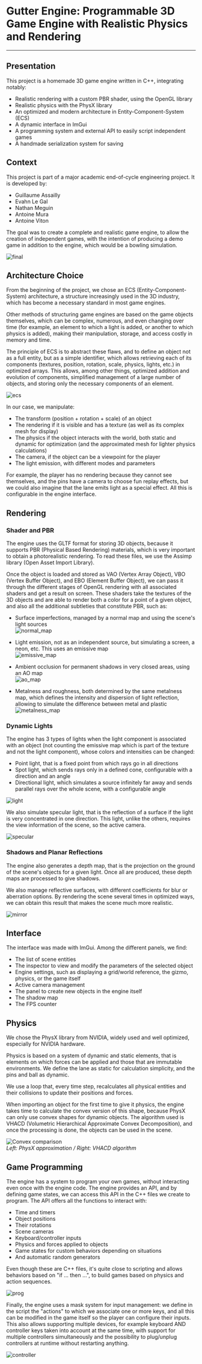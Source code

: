 # Gutter Engine: Programmable 3D Game Engine with Realistic Physics and Rendering

---

## Presentation

This project is a homemade 3D game engine written in C++, integrating notably:

- Realistic rendering with a custom PBR shader, using the OpenGL library
- Realistic physics with the PhysX library
- An optimized and modern architecture in Entity-Component-System (ECS)
- A dynamic interface in ImGui
- A programming system and external API to easily script independent games
- A handmade serialization system for saving

## Context

This project is part of a major academic end-of-cycle engineering project. It is developed by:

- Guillaume Assailly  
- Evahn Le Gal  
- Nathan Meguin  
- Antoine Mura  
- Antoine Viton  

The goal was to create a complete and realistic game engine, to allow the creation of independent games, with the intention of producing a demo game in addition to the engine, which would be a bowling simulation.

![final](res_readme/final.png)

## Architecture Choice

From the beginning of the project, we chose an ECS (Entity-Component-System) architecture, a structure increasingly used in the 3D industry, which has become a necessary standard in most game engines.

Other methods of structuring game engines are based on the game objects themselves, which can be complex, numerous, and even changing over time (for example, an element to which a light is added, or another to which physics is added), making their manipulation, storage, and access costly in memory and time.

The principle of ECS is to abstract these flaws, and to define an object not as a full entity, but as a simple identifier, which allows retrieving each of its components (textures, position, rotation, scale, physics, lights, etc.) in optimized arrays. This allows, among other things, optimized addition and evolution of components, simplified management of a large number of objects, and storing only the necessary components of an element.

![ecs](res_readme/ecs.png)

In our case, we manipulate:

- The transform (position + rotation + scale) of an object
- The rendering if it is visible and has a texture (as well as its complex mesh for display)
- The physics if the object interacts with the world, both static and dynamic for optimization (and the approximated mesh for lighter physics calculations)
- The camera, if the object can be a viewpoint for the player
- The light emission, with different modes and parameters

For example, the player has no rendering because they cannot see themselves, and the pins have a camera to choose fun replay effects, but we could also imagine that the lane emits light as a special effect. All this is configurable in the engine interface.

## Rendering

### Shader and PBR

The engine uses the GLTF format for storing 3D objects, because it supports PBR (Physical Based Rendering) materials, which is very important to obtain a photorealistic rendering. To read these files, we use the Assimp library (Open Asset Import Library).

Once the object is loaded and stored as VAO (Vertex Array Object), VBO (Vertex Buffer Object), and EBO (Element Buffer Object), we can pass it through the different stages of OpenGL rendering with all associated shaders and get a result on screen. These shaders take the textures of the 3D objects and are able to render both a color for a point of a given object, and also all the additional subtleties that constitute PBR, such as:

- Surface imperfections, managed by a normal map and using the scene's light sources  
  ![normal_map](res_readme/normal_map.png)

- Light emission, not as an independent source, but simulating a screen, a neon, etc. This uses an emissive map  
  ![emissive_map](res_readme/emissive_map.png)

- Ambient occlusion for permanent shadows in very closed areas, using an AO map  
  ![ao_map](res_readme/ao_map.png)

- Metalness and roughness, both determined by the same metalness map, which defines the intensity and dispersion of light reflection, allowing to simulate the difference between metal and plastic  
  ![metalness_map](res_readme/metalness_map.png)

### Dynamic Lights

The engine has 3 types of lights when the light component is associated with an object (not counting the emissive map which is part of the texture and not the light component), whose colors and intensities can be changed:

- Point light, that is a fixed point from which rays go in all directions
- Spot light, which sends rays only in a defined cone, configurable with a direction and an angle
- Directional light, which simulates a source infinitely far away and sends parallel rays over the whole scene, with a configurable angle

![light](res_readme/light.png)

We also simulate specular light, that is the reflection of a surface if the light is very concentrated in one direction. This light, unlike the others, requires the view information of the scene, so the active camera.

![specular](res_readme/specular.png)

### Shadows and Planar Reflections

The engine also generates a depth map, that is the projection on the ground of the scene's objects for a given light. Once all are produced, these depth maps are processed to give shadows.

We also manage reflective surfaces, with different coefficients for blur or aberration options. By rendering the scene several times in optimized ways, we can obtain this result that makes the scene much more realistic.

![mirror](res_readme/mirror.png)

## Interface

The interface was made with ImGui. Among the different panels, we find:

- The list of scene entities
- The inspector to view and modify the parameters of the selected object
- Engine settings, such as displaying a grid/world reference, the gizmo, physics, or the game itself
- Active camera management
- The panel to create new objects in the engine itself
- The shadow map
- The FPS counter

## Physics

We chose the PhysX library from NVIDIA, widely used and well optimized, especially for NVIDIA hardware.

Physics is based on a system of dynamic and static elements, that is elements on which forces can be applied and those that are immutable environments. We define the lane as static for calculation simplicity, and the pins and ball as dynamic.

We use a loop that, every time step, recalculates all physical entities and their collisions to update their positions and forces.

When importing an object for the first time to give it physics, the engine takes time to calculate the convex version of this shape, because PhysX can only use convex shapes for dynamic objects. The algorithm used is VHACD (Volumetric Hierarchical Approximate Convex Decomposition), and once the processing is done, the objects can be used in the scene.

<p>
  <img src="res_readme/convex.png" alt="Convex comparison"/>
  <br/>
  <em>Left: PhysX approximation / Right: VHACD algorithm</em>
</p>

## Game Programming

The engine has a system to program your own games, without interacting even once with the engine code. The engine provides an API, and by defining game states, we can access this API in the C++ files we create to program. The API offers all the functions to interact with:

- Time and timers
- Object positions
- Their rotations
- Scene cameras
- Keyboard/controller inputs
- Physics and forces applied to objects
- Game states for custom behaviors depending on situations
- And automatic random generators

Even though these are C++ files, it's quite close to scripting and allows behaviors based on "if … then …", to build games based on physics and action sequences.

![prog](res_readme/prog.png)

Finally, the engine uses a mask system for input management: we define in the script the "actions" to which we associate one or more keys, and all this can be modified in the game itself so the player can configure their inputs. This also allows supporting multiple devices, for example keyboard AND controller keys taken into account at the same time, with support for multiple controllers simultaneously and the possibility to plug/unplug controllers at runtime without restarting anything.

![controller](res_readme/controller.gif)
